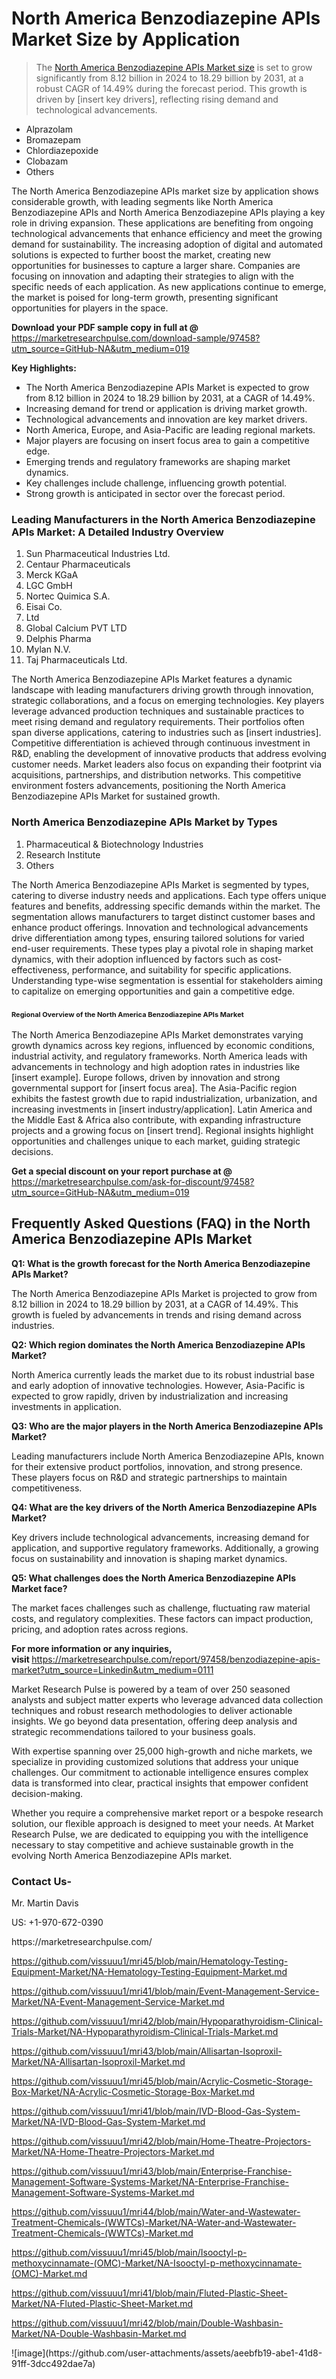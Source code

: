 <h1>North America Benzodiazepine APIs Market&nbsp;Size by Application</h1><blockquote><p>The <a href="https://marketresearchpulse.com/download-sample/97458?utm_source=GitHub-NA&amp;utm_medium=019">North America Benzodiazepine APIs Market size</a> is set to grow significantly from 8.12 billion in 2024 to 18.29 billion by 2031, at a robust CAGR of 14.49% during the forecast period. This growth is driven by [insert key drivers], reflecting rising demand and technological advancements.</p></blockquote><ul><li>Alprazolam<li> Bromazepam<li> Chlordiazepoxide<li> Clobazam<li> Others</li></ul><p>The North America Benzodiazepine APIs market size by application shows considerable growth, with leading segments like North America Benzodiazepine APIs and North America Benzodiazepine APIs playing a key role in driving expansion. These applications are benefiting from ongoing technological advancements that enhance efficiency and meet the growing demand for sustainability. The increasing adoption of digital and automated solutions is expected to further boost the market, creating new opportunities for businesses to capture a larger share. Companies are focusing on innovation and adapting their strategies to align with the specific needs of each application. As new applications continue to emerge, the market is poised for long-term growth, presenting significant opportunities for players in the space.</p><p><strong>Download your PDF sample copy in full at @ </strong><a href="https://marketresearchpulse.com/download-sample/97458?utm_source=GitHub-NA&amp;utm_medium=019">https://marketresearchpulse.com/download-sample/97458?utm_source=GitHub-NA&amp;utm_medium=019</a></p><p><strong>Key Highlights: </strong></p><ul><li>The North America Benzodiazepine APIs Market is expected to grow from 8.12 billion in 2024 to 18.29 billion by 2031, at a CAGR of 14.49%.</li><li>Increasing demand for trend or application is driving market growth.</li><li>Technological advancements and innovation are key market drivers.</li><li>North America, Europe, and Asia-Pacific are leading regional markets.</li><li>Major players are focusing on insert focus area to gain a competitive edge.</li><li>Emerging trends and regulatory frameworks are shaping market dynamics.</li><li>Key challenges include challenge, influencing growth potential.</li><li>Strong growth is anticipated in sector over the forecast period.</li></ul><h3>Leading Manufacturers in the North America Benzodiazepine APIs Market: A Detailed Industry Overview</h3><ol><li>Sun Pharmaceutical Industries Ltd.</li><li>Centaur Pharmaceuticals</li><li>Merck KGaA</li><li>LGC GmbH</li><li>Nortec Quimica S.A.</li><li>Eisai Co.</li><li>Ltd</li><li>Global Calcium PVT LTD</li><li>Delphis Pharma</li><li>Mylan N.V.</li><li>Taj Pharmaceuticals Ltd.</li></ol><div class="flex max-w-full flex-col flex-grow"><div class="min-h-8 text-message flex w-full flex-col items-end gap-2 whitespace-normal break-words [.text-message+&amp;]:mt-5" dir="auto" data-message-author-role="assistant" data-message-id="fd8432e4-4910-450d-b182-61b7bfb0a01f" data-message-model-slug="gpt-4o"><div class="flex w-full flex-col gap-1 empty:hidden first:pt-[3px]"><div class="markdown prose w-full break-words dark:prose-invert light"><p>The North America Benzodiazepine APIs Market features a dynamic landscape with leading manufacturers driving growth through innovation, strategic collaborations, and a focus on emerging technologies. Key players leverage advanced production techniques and sustainable practices to meet rising demand and regulatory requirements. Their portfolios often span diverse applications, catering to industries such as [insert industries]. Competitive differentiation is achieved through continuous investment in R&amp;D, enabling the development of innovative products that address evolving customer needs. Market leaders also focus on expanding their footprint via acquisitions, partnerships, and distribution networks. This competitive environment fosters advancements, positioning the North America Benzodiazepine APIs Market for sustained growth.</p></div></div></div></div><h3>North America Benzodiazepine APIs Market by Types</h3><ol><li>Pharmaceutical & Biotechnology Industries<li> Research Institute<li> Others</li></ol><div class="flex max-w-full flex-col flex-grow"><div class="min-h-8 text-message flex w-full flex-col items-end gap-2 whitespace-normal break-words [.text-message+&amp;]:mt-5" dir="auto" data-message-author-role="assistant" data-message-id="084470be-0bb7-4664-bddf-5156b4f41249" data-message-model-slug="gpt-4o-mini"><div class="flex w-full flex-col gap-1 empty:hidden first:pt-[3px]"><div class="markdown prose w-full break-words dark:prose-invert light"><p>The North America Benzodiazepine APIs Market is segmented by types, catering to diverse industry needs and applications. Each type offers unique features and benefits, addressing specific demands within the market. The segmentation allows manufacturers to target distinct customer bases and enhance product offerings. Innovation and technological advancements drive differentiation among types, ensuring tailored solutions for varied end-user requirements. These types play a pivotal role in shaping market dynamics, with their adoption influenced by factors such as cost-effectiveness, performance, and suitability for specific applications. Understanding type-wise segmentation is essential for stakeholders aiming to capitalize on emerging opportunities and gain a competitive edge.</p></div></div></div></div><h3><span style="font-size: 11px;">Regional Overview of the North America Benzodiazepine APIs Market</span></h3><div class="flex max-w-full flex-col flex-grow"><div class="min-h-8 text-message flex w-full flex-col items-end gap-2 whitespace-normal break-words [.text-message+&amp;]:mt-5" dir="auto" data-message-author-role="assistant" data-message-id="e9038762-ce64-4e30-91c9-9bd413514231" data-message-model-slug="gpt-4o-mini"><div class="flex w-full flex-col gap-1 empty:hidden first:pt-[3px]"><div class="markdown prose w-full break-words dark:prose-invert light"><p>The North America Benzodiazepine APIs Market demonstrates varying growth dynamics across key regions, influenced by economic conditions, industrial activity, and regulatory frameworks. North America leads with advancements in technology and high adoption rates in industries like [insert example]. Europe follows, driven by innovation and strong governmental support for [insert focus area]. The Asia-Pacific region exhibits the fastest growth due to rapid industrialization, urbanization, and increasing investments in [insert industry/application]. Latin America and the Middle East &amp; Africa also contribute, with expanding infrastructure projects and a growing focus on [insert trend]. Regional insights highlight opportunities and challenges unique to each market, guiding strategic decisions.</p></div></div></div></div><p><strong>Get a special discount on your report purchase at @ </strong><a href="https://marketresearchpulse.com/ask-for-discount/97458?utm_source=GitHub-NA&amp;utm_medium=019">https://marketresearchpulse.com/ask-for-discount/97458?utm_source=GitHub-NA&amp;utm_medium=019</a></p><h2>Frequently Asked Questions (FAQ) in the North America Benzodiazepine APIs Market</h2><p><strong>Q1: What is the growth forecast for the North America Benzodiazepine APIs Market?</strong></p><p>The North America Benzodiazepine APIs Market is projected to grow from 8.12 billion in 2024 to 18.29 billion by 2031, at a CAGR of 14.49%. This growth is fueled by advancements in trends and rising demand across industries.</p><p><strong>Q2: Which region dominates the North America Benzodiazepine APIs Market?</strong></p><p>North America currently leads the market due to its robust industrial base and early adoption of innovative technologies. However, Asia-Pacific is expected to grow rapidly, driven by industrialization and increasing investments in application.</p><p><strong>Q3: Who are the major players in the North America Benzodiazepine APIs Market?</strong></p><p>Leading manufacturers include North America Benzodiazepine APIs, known for their extensive product portfolios, innovation, and strong presence. These players focus on R&amp;D and strategic partnerships to maintain competitiveness.</p><p><strong>Q4: What are the key drivers of the North America Benzodiazepine APIs Market?</strong></p><p>Key drivers include technological advancements, increasing demand for application, and supportive regulatory frameworks. Additionally, a growing focus on sustainability and innovation is shaping market dynamics.</p><p><strong>Q5: What challenges does the North America Benzodiazepine APIs Market face?</strong></p><p>The market faces challenges such as challenge, fluctuating raw material costs, and regulatory complexities. These factors can impact production, pricing, and adoption rates across regions.</p><p><strong>For more information or any inquiries, visit&nbsp;</strong><a href="https://marketresearchpulse.com/report/97458/benzodiazepine-apis-market?utm_source=Linkedin&utm_medium=0111">https://marketresearchpulse.com/report/97458/benzodiazepine-apis-market?utm_source=Linkedin&utm_medium=0111</a></p><p>Market Research Pulse is powered by a team of over 250 seasoned analysts and subject matter experts who leverage advanced data collection techniques and robust research methodologies to deliver actionable insights. We go beyond data presentation, offering deep analysis and strategic recommendations tailored to your business goals.</p><p>With expertise spanning over 25,000 high-growth and niche markets, we specialize in providing customized solutions that address your unique challenges. Our commitment to actionable intelligence ensures complex data is transformed into clear, practical insights that empower confident decision-making.</p><p>Whether you require a comprehensive market report or a bespoke research solution, our flexible approach is designed to meet your needs. At Market Research Pulse, we are dedicated to equipping you with the intelligence necessary to stay competitive and achieve sustainable growth in the evolving North America Benzodiazepine APIs market.</p><h3><strong>Contact Us-</strong></h3><p>Mr. Martin Davis</p><p>US: +1-970-672-0390</p><p>https://marketresearchpulse.com/</p><p><a href="https://github.com/vissuuu1/mri45/blob/main/Hematology-Testing-Equipment-Market/NA-Hematology-Testing-Equipment-Market.md">https://github.com/vissuuu1/mri45/blob/main/Hematology-Testing-Equipment-Market/NA-Hematology-Testing-Equipment-Market.md</a></p><p><a href="https://github.com/vissuuu1/mri41/blob/main/Event-Management-Service-Market/NA-Event-Management-Service-Market.md">https://github.com/vissuuu1/mri41/blob/main/Event-Management-Service-Market/NA-Event-Management-Service-Market.md</a></p><p><a href="https://github.com/vissuuu1/mri42/blob/main/Hypoparathyroidism-Clinical-Trials-Market/NA-Hypoparathyroidism-Clinical-Trials-Market.md">https://github.com/vissuuu1/mri42/blob/main/Hypoparathyroidism-Clinical-Trials-Market/NA-Hypoparathyroidism-Clinical-Trials-Market.md</a></p><p><a href="https://github.com/vissuuu1/mri43/blob/main/Allisartan-Isoproxil-Market/NA-Allisartan-Isoproxil-Market.md">https://github.com/vissuuu1/mri43/blob/main/Allisartan-Isoproxil-Market/NA-Allisartan-Isoproxil-Market.md</a></p><p><a href="https://github.com/vissuuu1/mri45/blob/main/Acrylic-Cosmetic-Storage-Box-Market/NA-Acrylic-Cosmetic-Storage-Box-Market.md">https://github.com/vissuuu1/mri45/blob/main/Acrylic-Cosmetic-Storage-Box-Market/NA-Acrylic-Cosmetic-Storage-Box-Market.md</a></p><p><a href="https://github.com/vissuuu1/mri41/blob/main/IVD-Blood-Gas-System-Market/NA-IVD-Blood-Gas-System-Market.md">https://github.com/vissuuu1/mri41/blob/main/IVD-Blood-Gas-System-Market/NA-IVD-Blood-Gas-System-Market.md</a></p><p><a href="https://github.com/vissuuu1/mri42/blob/main/Home-Theatre-Projectors-Market/NA-Home-Theatre-Projectors-Market.md">https://github.com/vissuuu1/mri42/blob/main/Home-Theatre-Projectors-Market/NA-Home-Theatre-Projectors-Market.md</a></p><p><a href="https://github.com/vissuuu1/mri43/blob/main/Enterprise-Franchise-Management-Software-Systems-Market/NA-Enterprise-Franchise-Management-Software-Systems-Market.md">https://github.com/vissuuu1/mri43/blob/main/Enterprise-Franchise-Management-Software-Systems-Market/NA-Enterprise-Franchise-Management-Software-Systems-Market.md</a></p><p><a href="https://github.com/vissuuu1/mri44/blob/main/Water-and-Wastewater-Treatment-Chemicals-(WWTCs)-Market/NA-Water-and-Wastewater-Treatment-Chemicals-(WWTCs)-Market.md">https://github.com/vissuuu1/mri44/blob/main/Water-and-Wastewater-Treatment-Chemicals-(WWTCs)-Market/NA-Water-and-Wastewater-Treatment-Chemicals-(WWTCs)-Market.md</a></p><p><a href="https://github.com/vissuuu1/mri45/blob/main/Isooctyl-p-methoxycinnamate-(OMC)-Market/NA-Isooctyl-p-methoxycinnamate-(OMC)-Market.md">https://github.com/vissuuu1/mri45/blob/main/Isooctyl-p-methoxycinnamate-(OMC)-Market/NA-Isooctyl-p-methoxycinnamate-(OMC)-Market.md</a></p><p><a href="https://github.com/vissuuu1/mri41/blob/main/Fluted-Plastic-Sheet-Market/NA-Fluted-Plastic-Sheet-Market.md">https://github.com/vissuuu1/mri41/blob/main/Fluted-Plastic-Sheet-Market/NA-Fluted-Plastic-Sheet-Market.md</a></p><p><a href="https://github.com/vissuuu1/mri42/blob/main/Double-Washbasin-Market/NA-Double-Washbasin-Market.md">https://github.com/vissuuu1/mri42/blob/main/Double-Washbasin-Market/NA-Double-Washbasin-Market.md</a></p>
![image](https://github.com/user-attachments/assets/aeebfb19-abe1-41d8-91ff-3dcc492dae7a)
